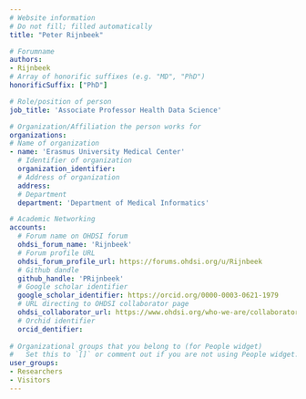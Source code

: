 ```yaml
---
# Website information
# Do not fill; filled automatically
title: "Peter Rijnbeek"

# Forumname 
authors:
- Rijnbeek
# Array of honorific suffixes (e.g. "MD", "PhD")
honorificSuffix: ["PhD"]

# Role/position of person
job_title: 'Associate Professor Health Data Science'

# Organization/Affiliation the person works for
organizations:
# Name of organization
- name: 'Erasmus University Medical Center'
  # Identifier of organization
  organization_identifier: 
  # Address of organization
  address: 
  # Department
  department: 'Department of Medical Informatics'

# Academic Networking
accounts:
  # Forum name on OHDSI forum
  ohdsi_forum_name: 'Rijnbeek'
  # Forum profile URL
  ohdsi_forum_profile_url: https://forums.ohdsi.org/u/Rijnbeek
  # Github dandle
  github_handle: 'PRijnbeek'
  # Google scholar identifier
  google_scholar_identifier: https://orcid.org/0000-0003-0621-1979
  # URL directing to OHDSI collaborator page
  ohdsi_collaborator_url: https://www.ohdsi.org/who-we-are/collaborators/peter-rijnbeek/
  # Orchid identifier
  orcid_dentifier: 
  
# Organizational groups that you belong to (for People widget)
#   Set this to `[]` or comment out if you are not using People widget.
user_groups:
- Researchers
- Visitors
---
```


